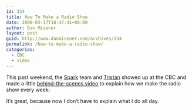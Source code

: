 ```yaml
---
id: 334
title: How To Make a Radio Show
date: 2008-03-17T18:47:41+00:00
author: Dan Misener
layout: post
guid: http://www.danmisener.com/archives/334
permalink: /how-to-make-a-radio-show/
categories:
  - CBC
  - video
---
```

This past weekend, the [Spark](http://www.cbc.ca/spark) team and [Tristan](http://www.collectiveproductions.com) showed up at the CBC and made a little [behind-the-scenes video](http://www.cbc.ca/spark/blog/2008/03/how_to_make_a_radio_show.html) to explain how we make the radio show every week:
  


It&#8217;s great, because now I don&#8217;t have to explain what I do all day.